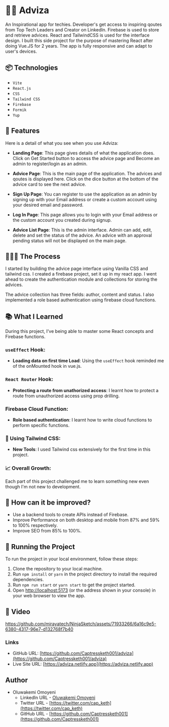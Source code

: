 # 🥷🏽 Adviza

An Inspirational app for techies. Developer's get access to inspiring qoutes from Top Tech Leaders and Creator on LinkedIn. Firebase is used to store and retrieve advices. React and TailwindCSS is used for the interface design. I built this side project for the purpose of mastering React after doing Vue.JS for 2 years. The app is fully responsive and can adapt to user's devices. 

## 📦 Technologies

- `Vite`
- `React.js`
- `CSS`
- `Tailwind CSS`
- `Firebase`
- `Formik`
- `Yup`

## 🦄 Features

Here is a detail of what you see when you use Adviza:

- **Landing Page**: This page gives details of what the application does. Click on Get Started button to access the advice page and Become an admin to register/login as an admin.

- **Advice Page**: This is the main page of the application. The advices and qoutes is displayed here. Click on the dice button at the bottom of the advice card to see the next advice.

- **Sign Up Page**: You can register to use the application as an admin by signing up with your Email address or create a custom account using your desired email and password.

- **Log In Page**: This page allows you to login with your Email address or the custom account you created during signup.

- **Advice List Page**: This is the admin interface. Admin can add, edit, delete and set the status of the advice. An advice with an approval pending status will not be displayed on the main page.


## 👩🏽‍🍳 The Process

I started by building the advice page interface using Vanilla CSS and tailwind css. I created a firebase project, set it up in my react app. I went ahead to create the authentication module and collections for storing the advices. 

The advice collection has three fields: author, content and status. I also implemented a role based authentication using firebase cloud functions.

## 📚 What I Learned

During this project, I've being able to master some React concepts and Firebase functions.

###  `useEffect` Hook:

- **Loading data on first time Load**: Using the `useEffect` hook reminded me of the onMounted hook in vue.js.

###  `React Router` Hook:

- **Protecting a route from unathorized access**: I learnt how to protect a route from unauthorized access using prop drilling.

###  Firebase Cloud Function:

- **Role based authentication**: I learnt how to write cloud functions to perform specific functions.

### 🎨 Using Tailwind CSS:

- **New Tools**: I used Tailwind css extensively for the first time in this project.


### 📈 Overall Growth:

Each part of this project challenged me to learn something new even though I'm not new to development.

## 💭 How can it be improved?

- Use a backend tools to create APIs instead of Firebase.
- Improve Performance on both desktop and mobile from 87% and 59% to 100% respectively.
- Improve SEO from 85% to 100%.

## 🚦 Running the Project

To run the project in your local environment, follow these steps:

1. Clone the repository to your local machine.
2. Run `npm install` or `yarn` in the project directory to install the required dependencies.
3. Run `npm run start` or `yarn start` to get the project started.
4. Open [http://localhost:5173](http://localhost:5173) (or the address shown in your console) in your web browser to view the app.

## 🍿 Video

https://github.com/mirayatech/NinjaSketch/assets/71933266/6a16c9e5-6380-4317-96e7-d132768f7b40

### Links

- GitHub URL: [https://github.com/Captressketh001/adviza](https://github.com/Captressketh001/adviza)
- Live Site URL: [https://adviza.netlify.app](https://adviza.netlify.app)

## Author

- Oluwakemi Omoyeni
    - LinkedIn URL - [Oluwakemi Omoyeni](https://www.linkedin.com/in/oluwakemi-omoyeni/)
    - Twitter URL - [https://twitter.com/cap_keth](https://twitter.com/cap_keth)
    - GitHub URL - [https://github.com/Captressketh001](https://github.com/Captressketh001)



